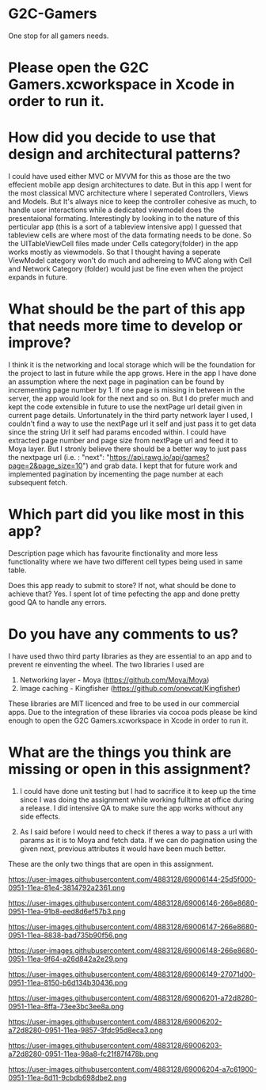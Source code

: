 # G2C-Gamers
One stop for all gamers needs.

# Please open the G2C Gamers.xcworkspace in Xcode in order to run it.

# How did you decide to use that design and architectural patterns?

I could have used either MVC or MVVM for this as those are the two effecient mobile app design architectures to date. But in this app I went for the most classical MVC architecture where I seperated Controllers, Views and Models. But It's always nice to keep the controller cohesive as much, to handle user interactions while a dedicated viewmodel does the presentaional formating. 
Interestingly by looking in to the nature of this perticular app (this is a sort of a tableview intensive app) I guessed that tableview cells are where most of the data formating needs to be done. So the UITableViewCell files made under Cells category(folder) in the app works mostly as viewmodels. So that I thought having a seperate ViewModel category won't do much and adhereing to MVC along with Cell and Network Category (folder) would just be fine even when the project expands in future.

# What should be the part of this app that needs more time to develop or improve?

I think it is the networking and local storage which will be the foundation for the project to last in future while the app grows.
Here in the app I have done an assumption where the next page in pagination can be found by incrementing page number by 1. If one page is missing in between in the server, the app would look for the next and so on. 
But I do prefer much and kept the code extensible in future to use the nextPage url detail given in current page details. Unfortunately in the third party network layer I used, I couldn't find a way to use the nextPage url it self and just pass it to get data since the string Url it self had params encoded within.
I could have extracted page number and page size from nextPage url and feed it to Moya layer. But I stronly believe there should be a better way to just pass the nextpage url (i.e. : "next": "https://api.rawg.io/api/games?page=2&page_size=10") and grab data. I kept that for future work and implemented pagination by incementing the page number at each subsequent fetch.

# Which part did you like most in this app?

Description page which has favourite finctionality and more less functionality where we have two different cell types being used in same table.

Does this app ready to submit to store? If not, what should be done to achieve that?
Yes. I spent lot of time pefecting the app and done pretty good QA to handle any errors.

# Do you have any comments to us?

I have used thwo third party libraries as they are essential to an app and to prevent re einventing the wheel.
The two libraries I used are
1. Networking layer - Moya (https://github.com/Moya/Moya)
2. Image caching - Kingfisher (https://github.com/onevcat/Kingfisher)

These libraries are MIT licenced and free to be used in our commercial apps.
Due to the integration of these libraries via cocoa pods please be kind enough to open the G2C Gamers.xcworkspace in Xcode in order to run it.

# What are the things you think are missing or open in this assignment?

1. I could have done unit testing but I had to sacrifice it to keep up the time since I was doing the assignment while working fulltime at office during a release. I did intensive QA to make sure the app works without any side effects.

2. As I said before I would need to check if theres a way to pass a url with params as it is to Moya and fetch data. If we can do pagination using the given next, previous attributes it would have been much better.

These are the only two things that are open in this assignment.

https://user-images.githubusercontent.com/4883128/69006144-25d5f000-0951-11ea-81e4-3814792a2361.png

https://user-images.githubusercontent.com/4883128/69006146-266e8680-0951-11ea-91b8-eed8d6ef57b3.png

https://user-images.githubusercontent.com/4883128/69006147-266e8680-0951-11ea-8838-bad735b90f56.png

https://user-images.githubusercontent.com/4883128/69006148-266e8680-0951-11ea-9f64-a26d842a2e29.png

https://user-images.githubusercontent.com/4883128/69006149-27071d00-0951-11ea-8150-b6d134b30436.png

https://user-images.githubusercontent.com/4883128/69006201-a72d8280-0951-11ea-8ffa-73ee3bc3ee8a.png

https://user-images.githubusercontent.com/4883128/69006202-a72d8280-0951-11ea-9857-3fdc95d8eca3.png

https://user-images.githubusercontent.com/4883128/69006203-a72d8280-0951-11ea-98a8-fc21f87f478b.png

https://user-images.githubusercontent.com/4883128/69006204-a7c61900-0951-11ea-8d11-9cbdb698dbe2.png



